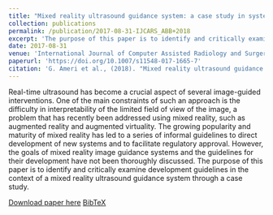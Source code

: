 ```yaml
---
title: "Mixed reality ultrasound guidance system: a case study in system development and a cautionary tale"
collection: publications
permalink: /publication/2017-08-31-IJCARS_ABB+2018
excerpt: 'The purpose of this paper is to identify and critically examine development guidelines in the context of a mixed reality ultrasound guidance system through a case study.'
date: 2017-08-31
venue: 'International Journal of Computer Assisted Radiology and Surgery'
paperurl: 'https://doi.org/10.1007/s11548-017-1665-7'
citation: 'G. Ameri et al., (2018). "Mixed reality ultrasound guidance system: a case study in system development and a cautionary tale"; in <i>International Journal of Computer Assisted Radiology and Surgery</i>, 13(4), pp. 495–505.'
---
```


Real-time ultrasound has become a crucial aspect of several image-guided interventions. One of the main constraints of such an approach is the difficulty in interpretability of the limited field of view of the image, a problem that has recently been addressed using mixed reality, such as augmented reality and augmented virtuality. The growing popularity and maturity of mixed reality has led to a series of informal guidelines to direct development of new systems and to facilitate regulatory approval. However, the goals of mixed reality image guidance systems and the guidelines for their development have not been thoroughly discussed. The purpose of this paper is to identify and critically examine development guidelines in the context of a mixed reality ultrasound guidance system through a case study.

[Download paper here](https://doi.org/10.1007/s11548-017-1665-7) [BibTeX](./../files/bibtex/ABB+2018.bib)